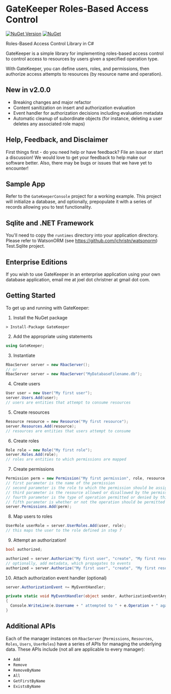 # GateKeeper Roles-Based Access Control

[![NuGet Version](https://img.shields.io/nuget/v/GateKeeper.svg?style=flat)](https://www.nuget.org/packages/GateKeeper/) [![NuGet](https://img.shields.io/nuget/dt/GateKeeper.svg)](https://www.nuget.org/packages/GateKeeper) 

Roles-Based Access Control Library in C#

GateKeeper is a simple library for implementing roles-based access control to control access to resources by users given a specified operation type. 

With GateKeeper, you can define users, roles, and permissions, then authorize access attempts to resources (by resource name and operation).

## New in v2.0.0

- Breaking changes and major refactor
- Content sanitization on insert and authorization evaluation
- Event handler for authorization decisions including evaluation metadata
- Automatic cleanup of subordinate objects (for instance, deleting a user deletes any associated role maps)

## Help, Feedback, and Disclaimer

First things first - do you need help or have feedback?  File an issue or start a discussion!  We would love to get your feedback to help make our software better.  Also, there may be bugs or issues that we have yet to encounter!  

## Sample App

Refer to the ```GateKeeperConsole``` project for a working example.  This project will initialize a database, and optionally, prepopulate it with a series of records allowing you to test functionality.

## Sqlite and .NET Framework

You'll need to copy the ```runtimes``` directory into your application directory.  Please refer to WatsonORM (see https://github.com/jchristn/watsonorm) Test.Sqlite project.

## Enterprise Editions

If you wish to use GateKeeper in an enterprise application using your own database application, email me at joel dot christner at gmail dot com.

## Getting Started

To get up and running with GateKeeper:

1) Install the NuGet package
```
> Install-Package GateKeeper
```
2) Add the appropriate using statements
```csharp
using GateKeeper;
```
3) Instantiate
```csharp
RbacServer server = new RbacServer(); 
// or
RbacServer server = new RbacServer("MyDatabaseFilename.db");
```
4) Create users
```csharp
User user = new User("My first user");
server.Users.Add(user);
// users are entities that attempt to consume resources
```
5) Create resources
```csharp
Resource resource = new Resource("My first resource");
server.Resources.Add(resource);
// resources are entities that users attempt to consume
```
6) Create roles
```csharp
Role role = new Role("My first role");
server.Roles.Add(role);
// roles are entities to which permissions are mapped
```
7) Create permissions
```csharp
Permission perm = new Permission("My first permission", role, resource, "create", true);
// first parameter is the name of the permission
// second parameter is the role to which the permission should be assigned
// third parameter is the resource allowed or disallowed by the permission
// fourth parameter is the type of operation permitted or denied by this permission
// fifth parameter is whether or not the operation should be permitted
server.Permissions.Add(perm);
```
8) Map users to roles
```csharp
UserRole userRole = server.UserRoles.Add(user, role);
// this maps the user to the role defined in step 7
```
9) Attempt an authorization!
```csharp
bool authorized;

authorized = server.Authorize("My first user", "create", "My first resource");
// optionally, add metadata, which propagates to events
authorized = server.Authorize("My first user", "create", "My first resource", 42);
```
10) Attach authorization event handler (optional)
```csharp
server.AuthorizationEvent += MyEventHandler;

private static void MyEventHandler(object sender, AuthorizationEventArgs e)
{
  Console.WriteLine(e.Username + " attempted to " + e.Operation + " against " + e.Resource + ": " + e.Authorized);
}
```
## Additional APIs

Each of the manager instances on ```RbacServer``` (```Permissions```, ```Resources```, ```Roles```, ```Users```, ```UserRoles```) have a series of APIs for managing the underlying data.  These APIs include (not all are applicable to every manager):

- ```Add```
- ```Remove```
- ```RemoveByName```
- ```All```
- ```GetFirstByName```
- ```ExistsByName```

